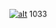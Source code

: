 [![alt](http://nightly.codenvy-stg.com/factory/resources/factory-white.png)](http://nightly.codenvy-stg.com/factory?id=7f03sc1syyik5q4s)
1033
